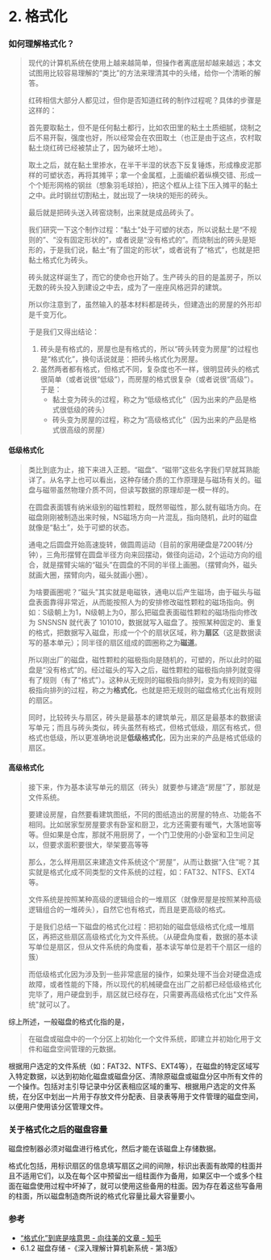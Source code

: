 # 2. 格式化

### 如何理解格式化？

> 现代的计算机系统在使用上越来越简单，但操作者离底层却越来越远；本文试图用比较容易理解的“类比”的方法来理清其中的头绪，给你一个清晰的解答。
>
> 红砖相信大部分人都见过，但你是否知道红砖的制作过程呢？具体的步骤是这样的：
>
> 首先要取黏土，但不是任何黏土都行，比如农田里的粘土土质细腻，烧制之后不易开裂，强度也好，所以经常会在农田取土（也正是由于这点，农村取黏土烧红砖已经被禁止了，因为破坏土地）。
>
> 取土之后，就在黏土里掺水，在半干半湿的状态下反复锤炼，形成橡皮泥那样的可塑状态，再将其摊平；拿一个金属框，上面编织着纵横交错、形成一个个矩形网格的钢丝（想象羽毛球拍），把这个框从上往下压入摊平的黏土之中。此时钢丝切割粘土，就出现了一块块的矩形的砖头。
>
> 最后就是把砖头送入砖窑烧制，出来就是成品砖头了。
>
> 我们研究一下这个制作过程：“黏土”处于可塑的状态，所以说黏土是“不规则的”、“没有固定形状的”，或者说是“没有格式的”。而烧制出的砖头是矩形的，于是我们说，黏土“有了固定的形状”，或者说有了“格式”，也就是把黏土格式化为砖头。
>
> 砖头就这样诞生了，而它的使命也开始了。生产砖头的目的是盖房子，所以无数的砖头投入到建设之中去，成为了一座座风格迥异的建筑。
>
> 所以你注意到了，虽然输入的基本材料都是砖头，但建造出的房屋的外形却是千变万化。
>
> 于是我们又得出结论：
> 1. 砖头是有格式的，房屋也是有格式的，所以“砖头转变为房屋”的过程也是“格式化”，换句话说就是：把砖头格式化为房屋。
> 2. 虽然两者都有格式，但格式不同，复杂度也不一样，很明显砖头的格式很简单（或者说很“低级”），而房屋的格式很复杂（或者说很“高级”）。于是：
>     - 黏土变为砖头的过程，称之为“低级格式化”（因为出来的产品是格式很低级的砖头）
>     - 砖头变为房屋的过程，称之为“高级格式化”（因为出来的产品是格式很高级的房屋）

#### 低级格式化

> 类比到底为止，接下来进入正题。“磁盘”、“磁带”这些名字我们早就耳熟能详了。从名字上也可以看出，这种存储介质的工作原理是与磁场有关的。磁盘与磁带虽然物理介质不同，但读写数据的原理却是一模一样的。
>
> 在圆盘表面镀有纳米级别的磁性颗粒，既然带磁性，那么就有磁场方向。在磁盘刚刚被制造出来时候，NS磁场方向一片混乱，指向随机，此时的磁盘就像是“黏土”，处于可塑的状态。
>
> 通电之后圆盘开始高速旋转，做圆周运动（目前的家用硬盘是7200转/分钟），三角形摆臂在圆盘半径方向来回摆动，做径向运动，2个运动方向的组合，就是摆臂尖端的“磁头”在圆盘的不同的半径上画圈。（摆臂向外，磁头就画大圈，摆臂向内，磁头就画小圈）。
>
> 为啥要画圈呢？“磁头”其实就是电磁铁，通电以后产生磁场，由于磁头与磁盘表面靠得非常近，从而能按照人为的安排修改磁性颗粒的磁场指向。例如：S级朝上为1，N级朝上为0，那么把磁盘表面磁性颗粒的磁场指向修改为 SNSNSN 就代表了 101010，数据就写入磁盘了。按照某种固定的、重复的格式，把数据写入磁盘，形成一个个的扇状区域，称为**扇区**（这是数据读写的基本单元）；同半径的扇区组成的圆圈称之为**磁道**。
>
> 所以刚出厂的磁盘，磁性颗粒的磁极指向是随机的，可塑的，所以此时的磁盘是“没有格式”的。经过磁头的写入之后，磁性颗粒的磁极指向排列就变得有了规则（有了“格式”）。这种从无规则的磁极指向排列，变为有规则的磁极指向排列的过程，称之为**格式化**，也就是把无规则的磁盘格式化出有规则的扇区。
>
> 同时，比较砖头与扇区，砖头是最基本的建筑单元，扇区是最基本的数据读写单元；而且与砖头类似，砖头虽然有格式，但格式低级，扇区有格式，但格式也低级，所以更准确地说是**低级格式化**，因为出来的产品是格式低级的扇区。

#### 高级格式化

> 接下来，作为基本读写单元的扇区（砖头）就要参与建造“房屋”了，那就是文件系统。
>
> 要建设房屋，自然要看建筑图纸，不同的图纸造出的房屋的特点、功能各不相同。比如居家型房屋要求有卧室和厨卫，北方还需要有暖气，大落地窗等等。但如果是仓库，那就不用厨房了，一个门卫使用的小卧室和卫生间足以，但要求面积要很大，举架要高等等
>
> 那么，怎么样用扇区来建造文件系统这个“房屋”，从而让数据“入住”呢？其实就是格式化成不同类型的文件系统的过程，如：FAT32、NTFS、EXT4等。
>
> 文件系统是按照某种高级的逻辑组合的一堆扇区（就像房屋是按照某种高级逻辑组合的一堆砖头），自然它也有格式，而且是更高级的格式。
>
> 于是我们总结一下磁盘的格式化过程：把初始的磁盘低级格式化成一堆扇区，再把这些扇区高级格式化为文件系统。（从硬盘角度看，数据的基本读写单位是扇区，但从文件系统的角度看，基本读写单位是若干个扇区一组的簇）
>
> 而低级格式化因为涉及到一些非常底层的操作，如果处理不当会对硬盘造成故障，或者性能的下降，所以现代的机械硬盘在出厂之前都已经低级格式化完毕了，用户硬盘到手，扇区就已经存在，只需要再高级格式化出"文件系统"就可以了。


综上所述，一般磁盘的格式化指的是，
> 在磁盘或磁盘中的一个分区上初始化一个文件系统，即建立并初始化用于文件和磁盘空间管理的元数据。


根据用户选定的文件系统（如：FAT32、NTFS、EXT4等），在磁盘的特定区域写入特定数据，以达到初始化磁盘或磁盘分区、清除原磁盘或磁盘分区中所有文件的一个操作。包括对主引导记录中分区表相应区域的重写、根据用户选定的文件系统，在分区中划出一片用于存放文件分配表、目录表等用于文件管理的磁盘空间，以便用户使用该分区管理文件。


### 关于格式化之后的磁盘容量
磁盘控制器必须对磁盘进行格式化，然后才能在该磁盘上存储数据。

格式化包括，用标识扇区的信息填写扇区之间的间隙，标识出表面有故障的柱面并且不适用它们，以及在每个区中预留出一组柱面作为备用，如果区中一个或多个柱面在磁盘使用过程中坏掉了，就可以使用这些备用的柱面。因为存在着这些写备用的柱面，所以磁盘制造商所说的格式化容量比最大容量要小。


### 参考

- [“格式化”到底是啥意思 - 向往美的文章 - 知乎](https://zhuanlan.zhihu.com/p/53765040)
- 6.1.2 磁盘存储 -《深入理解计算机新系统 - 第3版》
